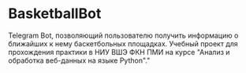 # BasketballBot
Telegram Bot, позволяющий пользователю получить информацию о ближайших к нему баскетбольных площадках. Учебный проект для прохождения практики в НИУ ВШЭ ФКН ПМИ на курсе "Анализ и обработка веб-данных на языке Python"."
